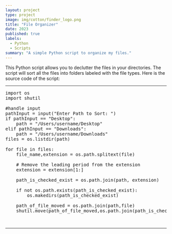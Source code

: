 ```yaml
---
layout: project
type: project
image: img/cotton/finder_logo.png
title: "File Organizer"
date: 2023
published: true
labels:
  - Python
  - Scripts
summary: "A simple Python script to organize my files."
---
```


This Python script allows you to declutter the files in your directories. The script will sort all the files into folders labeled with the file types.
Here is the source code of the script:

<hr>

<pre>
import os
import shutil

#handle input 
pathInput = input("Enter Path to Sort: ")
if pathInput == "Desktop":
    path = "/Users/username/Desktop"
elif pathInput == "Downloads":
    path = "/Users/username/Downloads"
files = os.listdir(path)

for file in files:
    file_name,extension = os.path.splitext(file)

    # Remove the leading period from the extension
    extension = extension[1:]

    path_is_checked_exist = os.path.join(path, extension)

    if not os.path.exists(path_is_checked_exist):
        os.makedirs(path_is_checked_exist)
    
    path_of_file_moved = os.path.join(path,file)
    shutil.move(path_of_file_moved,os.path.join(path_is_checked_exist,file))


</pre>

<hr>
